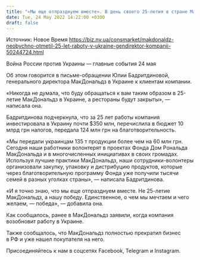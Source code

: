 ```yaml
---
title: "«Мы еще отпразднуем вместе». В день своего 25-летия в стране МакДональдз необычно обратился к украинцам"
date: Tue, 24 May 2022 14:22:00 +0300
draft: false
---
```

Источник: Новое Время https://biz.nv.ua/consmarket/makdonaldz-neobychno-otmetil-25-let-raboty-v-ukraine-gendirektor-kompanii-50244724.html


Война России против Украины — главные события 24 мая

Об этом говорится в письме-обращении Юлии Бадритдиновой, генерального директора МакДональдз в Украине к клиентам компании.

 «Никогда не думала, что буду обращаться к вам таким образом в 25-летие МакДональдз в Украине, а рестораны будут закрыты», — написала она.

 Бадритдинова подчеркнула, что за 25 лет работы компания инвестировала в Украину почти $350 млн, перечислила в бюджет 10 млрд грн налогов, передала 124 млн грн на благотворительность.

 «Мы передали украинцам 135 т продукции более чем на 60 млн грн. Сегодня наши работники волонтерят в проектах Фонда Дом Рональда МакДональда и в многочисленных инициативах в своих громадах. Используя лучшие практики МакДональдз, наши сотрудники-волонтеры организовали закупку, упаковку и дистрибуцию продуктов, которые через благотворительную программу Фонда уже получили тысячи семей в разных уголках страны», — написала Бадритдинова.

 «И я точно знаю, что мы еще отпразднуем вместе. Не 25-летие МакДональдз, а нашу победу. Единственное, о чем мы мечтаем и чего желаем, — победа», — добавила она.

Как сообщалось, ранее в МакДональдз заявили, когда компания возобновит работу в Украине.

Также сообщалось, что МакДональдз полностью прекратил бизнес в РФ и уже нашел покупателя на него.

Присоединяйтесь к нам в соцсетях Facebook, Telegram и Instagram.
